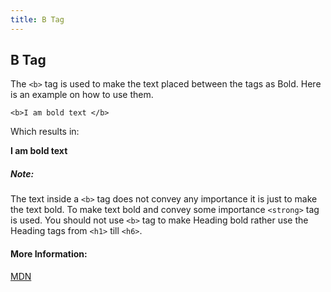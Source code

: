 ```yaml
---
title: B Tag
---
```

## B Tag

The `<b>` tag is used to make the text placed between the tags as Bold.
Here is an example on how to use them.

`<b>I am bold text </b>`

Which results in:

<b>I am bold text</b>

##### Note:
The text inside a `<b>` tag does not convey any importance it is just to make the text bold.
To make text bold and convey some importance `<strong>` tag is used.
You should not use `<b>` tag to make Heading bold rather use the Heading tags from `<h1>` till `<h6>`.

#### More Information:
<a href='https://developer.mozilla.org/en-US/docs/Web/HTML/Element/b' target='_blank' rel='nofollow'>MDN</a>
